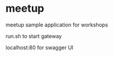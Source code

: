 #  meetup
meetup sample application for workshops

run.sh to start gateway

localhost:80 for swagger UI 

